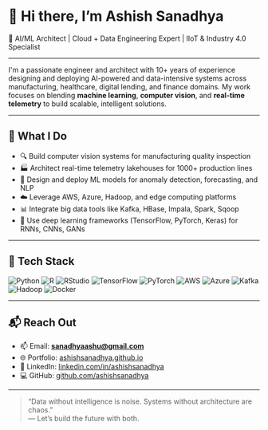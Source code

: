 # 👋 Hi there, I’m Ashish Sanadhya

🚀 AI/ML Architect | Cloud + Data Engineering Expert | IIoT & Industry 4.0 Specialist

---

I'm a passionate engineer and architect with 10+ years of experience designing and deploying AI-powered and data-intensive systems across manufacturing, healthcare, digital lending, and finance domains. My work focuses on blending **machine learning**, **computer vision**, and **real-time telemetry** to build scalable, intelligent solutions.

---

## 🧠 What I Do

- 🔍 Build computer vision systems for manufacturing quality inspection  
- 🏭 Architect real-time telemetry lakehouses for 1000+ production lines  
- 🧪 Design and deploy ML models for anomaly detection, forecasting, and NLP  
- ☁️ Leverage AWS, Azure, Hadoop, and edge computing platforms  
- 📊 Integrate big data tools like Kafka, HBase, Impala, Spark, Sqoop  
- 🤖 Use deep learning frameworks (TensorFlow, PyTorch, Keras) for RNNs, CNNs, GANs

---

## 🔧 Tech Stack

![Python](https://img.shields.io/badge/-Python-3776AB?style=flat-square&logo=python&logoColor=white)
![R](https://img.shields.io/badge/-R-276DC3?style=flat-square&logo=r&logoColor=white)
![RStudio](https://img.shields.io/badge/-RStudio-75AADB?style=flat-square&logo=rstudio&logoColor=white)
![TensorFlow](https://img.shields.io/badge/-TensorFlow-FF6F00?style=flat-square&logo=tensorflow&logoColor=white)
![PyTorch](https://img.shields.io/badge/-PyTorch-EE4C2C?style=flat-square&logo=pytorch&logoColor=white)
![AWS](https://img.shields.io/badge/-AWS-232F3E?style=flat-square&logo=amazon-aws&logoColor=white)
![Azure](https://img.shields.io/badge/-Azure-0078D4?style=flat-square&logo=microsoft-azure&logoColor=white)
![Kafka](https://img.shields.io/badge/-Kafka-231F20?style=flat-square&logo=apache-kafka&logoColor=white)
![Hadoop](https://img.shields.io/badge/-Hadoop-66CCFF?style=flat-square&logo=apache-hadoop&logoColor=white)
![Docker](https://img.shields.io/badge/-Docker-2496ED?style=flat-square&logo=docker&logoColor=white)

---

## 📬 Reach Out

- 📫 Email: **sanadhyaashu@gmail.com**  
- 🌐 Portfolio: [ashishsanadhya.github.io](https://aashu3739.github.io/portfolio)  
- 🔗 LinkedIn: [linkedin.com/in/ashishsanadhya](https://www.linkedin.com/in/ashishsanadhya)  
- 💻 GitHub: [github.com/ashishsanadhya](https://github.com/aashu3739)


---

> “Data without intelligence is noise. Systems without architecture are chaos.”  
> — Let’s build the future with both.
